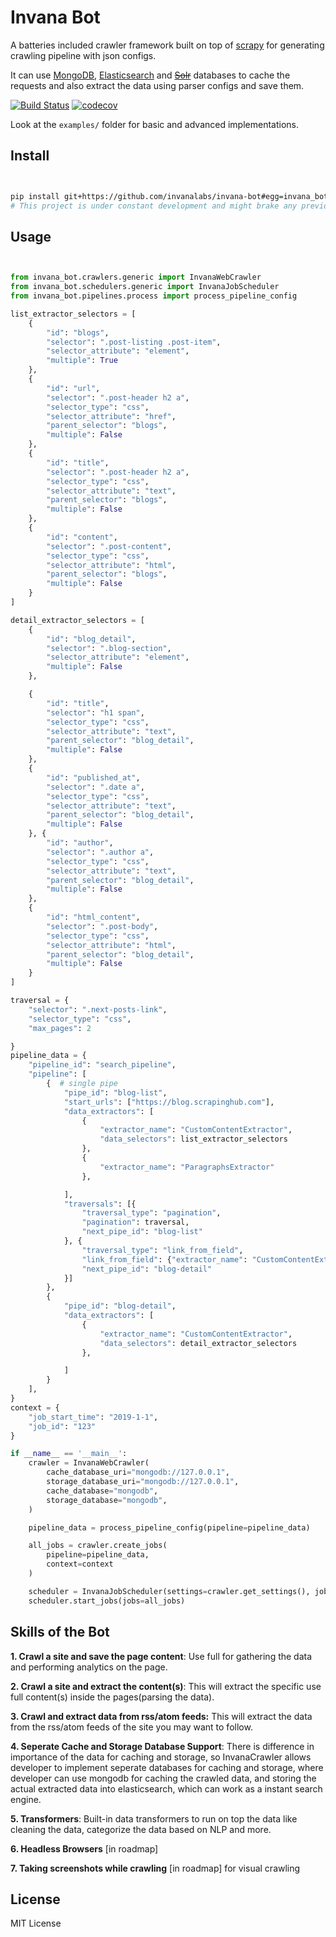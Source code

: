 # Invana Bot

A batteries included crawler framework built on top of [scrapy](https://scrapy.org/)
 for generating crawling pipeline with json configs.


It can use [MongoDB](https://www.mongodb.com/), [Elasticsearch](https://www.elastic.co/products/elasticsearch) 
and <del>[Solr](http://lucene.apache.org/solr/)</del> databases to cache the requests and 
also extract the data using parser configs 
and save them.


[![Build Status](https://travis-ci.org/invanalabs/invana-bot.svg?branch=master)](https://travis-ci.org/invanalabs/invana-bot) 
[![codecov](https://codecov.io/gh/invanalabs/invana-bot/branch/master/graph/badge.svg)](https://codecov.io/gh/invanalabs/invana-bot) 

Look at the `examples/` folder for basic and advanced implementations.

## Install

```bash


pip install git+https://github.com/invanalabs/invana-bot#egg=invana_bot
# This project is under constant development and might brake any previous implementation.

```

## Usage

```python


from invana_bot.crawlers.generic import InvanaWebCrawler
from invana_bot.schedulers.generic import InvanaJobScheduler
from invana_bot.pipelines.process import process_pipeline_config

list_extractor_selectors = [
    {
        "id": "blogs",
        "selector": ".post-listing .post-item",
        "selector_attribute": "element",
        "multiple": True
    },
    {
        "id": "url",
        "selector": ".post-header h2 a",
        "selector_type": "css",
        "selector_attribute": "href",
        "parent_selector": "blogs",
        "multiple": False
    },
    {
        "id": "title",
        "selector": ".post-header h2 a",
        "selector_type": "css",
        "selector_attribute": "text",
        "parent_selector": "blogs",
        "multiple": False
    },
    {
        "id": "content",
        "selector": ".post-content",
        "selector_type": "css",
        "selector_attribute": "html",
        "parent_selector": "blogs",
        "multiple": False
    }
]

detail_extractor_selectors = [
    {
        "id": "blog_detail",
        "selector": ".blog-section",
        "selector_attribute": "element",
        "multiple": False
    },

    {
        "id": "title",
        "selector": "h1 span",
        "selector_type": "css",
        "selector_attribute": "text",
        "parent_selector": "blog_detail",
        "multiple": False
    },
    {
        "id": "published_at",
        "selector": ".date a",
        "selector_type": "css",
        "selector_attribute": "text",
        "parent_selector": "blog_detail",
        "multiple": False
    }, {
        "id": "author",
        "selector": ".author a",
        "selector_type": "css",
        "selector_attribute": "text",
        "parent_selector": "blog_detail",
        "multiple": False
    },
    {
        "id": "html_content",
        "selector": ".post-body",
        "selector_type": "css",
        "selector_attribute": "html",
        "parent_selector": "blog_detail",
        "multiple": False
    }
]

traversal = {
    "selector": ".next-posts-link",
    "selector_type": "css",
    "max_pages": 2

}
pipeline_data = {
    "pipeline_id": "search_pipeline",
    "pipeline": [
        {  # single pipe
            "pipe_id": "blog-list",
            "start_urls": ["https://blog.scrapinghub.com"],
            "data_extractors": [
                {
                    "extractor_name": "CustomContentExtractor",
                    "data_selectors": list_extractor_selectors
                },
                {
                    "extractor_name": "ParagraphsExtractor"
                },

            ],
            "traversals": [{
                "traversal_type": "pagination",
                "pagination": traversal,
                "next_pipe_id": "blog-list"
            }, {
                "traversal_type": "link_from_field",
                "link_from_field": {"extractor_name": "CustomContentExtractor", "field_name": "url"},
                "next_pipe_id": "blog-detail"
            }]
        },
        {
            "pipe_id": "blog-detail",
            "data_extractors": [
                {
                    "extractor_name": "CustomContentExtractor",
                    "data_selectors": detail_extractor_selectors
                },

            ]
        }
    ],
}
context = {
    "job_start_time": "2019-1-1",
    "job_id": "123"
}

if __name__ == '__main__':
    crawler = InvanaWebCrawler(
        cache_database_uri="mongodb://127.0.0.1",
        storage_database_uri="mongodb://127.0.0.1",
        cache_database="mongodb",
        storage_database="mongodb",
    )

    pipeline_data = process_pipeline_config(pipeline=pipeline_data)

    all_jobs = crawler.create_jobs(
        pipeline=pipeline_data,
        context=context
    )

    scheduler = InvanaJobScheduler(settings=crawler.get_settings(), jobs=crawler.get_jobs())
    scheduler.start_jobs(jobs=all_jobs)


```

## Skills of the Bot

**1. Crawl a site and save the page content**: Use full for gathering the data and performing analytics on the page.

**2. Crawl a site and extract the content(s)**: This will extract the specific use full content(s) inside the pages(parsing the data). 

**3. Crawl and extract data from rss/atom feeds:** This will extract the data from the rss/atom feeds of the site you may want to follow.

**4. Seperate Cache and Storage Database Support**: There is difference in importance of the data for caching and storage, so
InvanaCrawler allows developer to implement seperate databases for caching and storage, where developer can use mongodb
for caching the crawled data, and storing the actual extracted data into elasticsearch, which can work as a instant search engine.

**5. Transformers**: Built-in data transformers to run on top the data like cleaning the data, categorize the data based on NLP and more.

**6. Headless Browsers** [in roadmap]

**7. Taking screenshots while crawling** [in roadmap] for visual crawling



## License

MIT License


